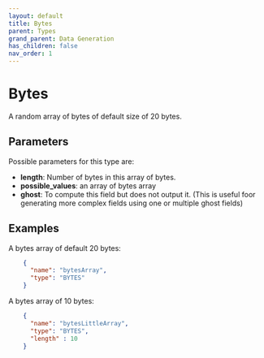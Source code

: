 ```yaml
---
layout: default
title: Bytes
parent: Types
grand_parent: Data Generation
has_children: false
nav_order: 1
---
```


# Bytes

A random array of bytes of default size of 20 bytes.

## Parameters

Possible parameters for this type are:

- **length**: Number of bytes in this array of bytes.
- **possible_values**: an array of bytes array
- **ghost**: To compute this field but does not output it. (This is useful foor generating more complex fields using one or multiple ghost fields)

## Examples

A bytes array of default 20 bytes:

```json
    {
      "name": "bytesArray",
      "type": "BYTES"
    }
```

A bytes array of 10 bytes:
```json
    {
      "name": "bytesLittleArray",
      "type": "BYTES",
      "length" : 10
    }
```

